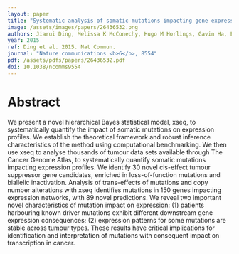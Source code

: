 ```yaml
---
layout: paper
title: "Systematic analysis of somatic mutations impacting gene expression in 12 tumour types."
image: /assets/images/papers/26436532.png
authors: Jiarui Ding, Melissa K McConechy, Hugo M Horlings, Gavin Ha, Fong Chun Chan, Tyler Funnell, Sarah C Mullaly, Jüri Reimand, Ali Bashashati, Gary D Bader, David Huntsman, Samuel Aparicio, Anne Condon, Sohrab P Shah
year: 2015
ref: Ding et al. 2015. Nat Commun.
journal: "Nature communications <b>6</b>, 8554"
pdf: /assets/pdfs/papers/26436532.pdf
doi: 10.1038/ncomms9554
---
```


# Abstract

We present a novel hierarchical Bayes statistical model, xseq, to systematically quantify the impact of somatic mutations on expression profiles. We establish the theoretical framework and robust inference characteristics of the method using computational benchmarking. We then use xseq to analyse thousands of tumour data sets available through The Cancer Genome Atlas, to systematically quantify somatic mutations impacting expression profiles. We identify 30 novel cis-effect tumour suppressor gene candidates, enriched in loss-of-function mutations and biallelic inactivation. Analysis of trans-effects of mutations and copy number alterations with xseq identifies mutations in 150 genes impacting expression networks, with 89 novel predictions. We reveal two important novel characteristics of mutation impact on expression: (1) patients harbouring known driver mutations exhibit different downstream gene expression consequences; (2) expression patterns for some mutations are stable across tumour types. These results have critical implications for identification and interpretation of mutations with consequent impact on transcription in cancer.

